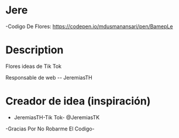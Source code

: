 # Jere
-Codigo De Flores: https://codepen.io/mdusmanansari/pen/BamepLe


# Description
Flores ideas de Tik Tok

Responsable de web -- JeremiasTH
# Creador de idea (inspiración)
- JeremiasTH-Tik Tok- @JeremiasTK

-Gracias Por No Robarme El Codigo-

